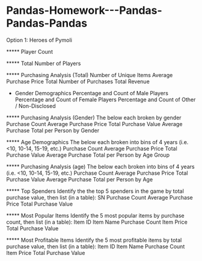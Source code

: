 # Pandas-Homework---Pandas-Pandas-Pandas
Option 1: Heroes of Pymoli

***** Player Count

***** Total Number of Players

***** Purchasing Analysis (Total)
Number of Unique Items
Average Purchase Price
Total Number of Purchases
Total Revenue

* Gender Demographics
Percentage and Count of Male Players
Percentage and Count of Female Players
Percentage and Count of Other / Non-Disclosed

***** Purchasing Analysis (Gender)
The below each broken by gender
Purchase Count
Average Purchase Price
Total Purchase Value
Average Purchase Total per Person by Gender

***** Age Demographics
The below each broken into bins of 4 years (i.e. <10, 10-14, 15-19, etc.)
Purchase Count
Average Purchase Price
Total Purchase Value
Average Purchase Total per Person by Age Group

***** Purchasing Analysis (age)
The below each broken into bins of 4 years (i.e. <10, 10-14, 15-19, etc.)
Purchase Count
Average Purchase Price
Total Purchase Value
Average Purchase Total per Person by Age

***** Top Spenders
Identify the the top 5 spenders in the game by total purchase value, then list (in a table):
SN
Purchase Count
Average Purchase Price
Total Purchase Value

***** Most Popular Items
Identify the 5 most popular items by purchase count, then list (in a table):
Item ID
Item Name
Purchase Count
Item Price
Total Purchase Value

***** Most Profitable Items
Identify the 5 most profitable items by total purchase value, then list (in a table):
Item ID
Item Name
Purchase Count
Item Price
Total Purchase Value
